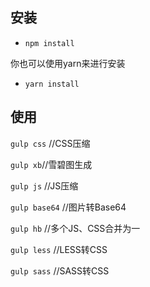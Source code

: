 ## 安装

* `npm install`

你也可以使用yarn来进行安装
* `yarn install`

## 使用

`gulp css` //CSS压缩

`gulp xb`//雪碧图生成

`gulp js` //JS压缩

`gulp base64` //图片转Base64

`gulp hb` //多个JS、CSS合并为一

`gulp less` //LESS转CSS

`gulp sass` //SASS转CSS
